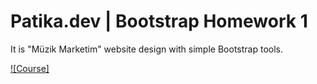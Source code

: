 # Patika.dev | Bootstrap Homework 1

It is "Müzik Marketim" website design with simple Bootstrap tools.

[![Course]](https://app.patika.dev/courses/bootstrap)
